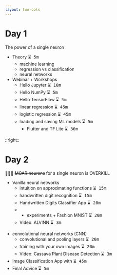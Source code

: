 ```yaml
---
layout: two-cols
---
```


# Day 1

<mdi-format-quote-open />The power <twemoji-high-voltage /> of a single neuron<mdi-format-quote-close />

- Theory <kbd>⌛ 5m</kbd>
  * machine learning
  * regression vs classification
  * neural networks
- Webinar + Workshops
  * Hello <logos-jupyter /> Jupyter <kbd>⌛ 10m</kbd>
  * Hello <logos-numpy /> NumPy <kbd>⌛ 5m</kbd>
  * Hello <logos-tensorflow /> TensorFlow <kbd>⌛ 5m</kbd>
  * linear regression <kbd>⌛ 45m</kbd>
  * logistic regression <kbd>⌛ 45m</kbd>
  * loading and saving ML models <kbd>⌛ 5m</kbd>
    * <logos-flutter /> Flutter and TF Lite <kbd>⌛ 30m</kbd>

::right::

# Day 2

🧠🧠🧠 ~~MOAR neurons~~ <logos-tensorflow /> for a single neuron is OVERKILL

- Vanilla neural networks
  * intuition on approximating functions <kbd>⌛ 15m</kbd>
  * handwritten digit recognition <kbd>⌛ 15m</kbd>
  * <logos-flutter /> Handwritten Digits Classifier App <kbd>⌛ 20m</kbd>
  * * experiments + Fashion MNIST <kbd>⌛ 20m</kbd>
  * Video: ALVINN <kbd>⌛ 3m</kbd>
* convolutional neural networks (CNN)
  * convolutional and pooling layers <kbd>⌛ 20m</kbd>
  * training with your own images <kbd>⌛ 20m</kbd>
  * Video: Cassava Plant Disease Detection <kbd>⌛ 3m</kbd>
* Image Classification App with <logos-flutter /><kbd>⌛ 45m</kbd>
* Final Advice <kbd>⌛ 5m</kbd>
